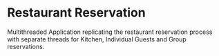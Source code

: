 # Restaurant Reservation
Multithreaded Application replicating the restaurant reservation process with separate threads for Kitchen, Individual Guests and Group reservations.
